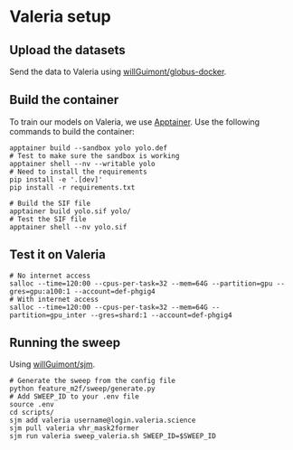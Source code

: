 # Valeria setup

## Upload the datasets
Send the data to Valeria using [willGuimont/globus-docker](https://github.com/willGuimont/docker-globus).

## Build the container

To train our models on Valeria, we use [Apptainer](https://apptainer.org/).
Use the following commands to build the container:

```shell
apptainer build --sandbox yolo yolo.def
# Test to make sure the sandbox is working
apptainer shell --nv --writable yolo
# Need to install the requirements
pip install -e '.[dev]'
pip install -r requirements.txt

# Build the SIF file
apptainer build yolo.sif yolo/
# Test the SIF file
apptainer shell --nv yolo.sif
```

## Test it on Valeria

```shell
# No internet access
salloc --time=120:00 --cpus-per-task=32 --mem=64G --partition=gpu --gres=gpu:a100:1 --account=def-phgig4
# With internet access
salloc --time=120:00 --cpus-per-task=32 --mem=64G --partition=gpu_inter --gres=shard:1 --account=def-phgig4
```

## Running the sweep

Using [willGuimont/sjm](https://github.com/willGuimont/sjm).

```shell
# Generate the sweep from the config file
python feature_m2f/sweep/generate.py
# Add SWEEP_ID to your .env file
source .env
cd scripts/
sjm add valeria username@login.valeria.science
sjm pull valeria vhr_mask2former
sjm run valeria sweep_valeria.sh SWEEP_ID=$SWEEP_ID
```

